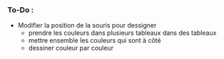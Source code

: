 ### To-Do :
- Modifier la position de la souris pour dessigner
    - prendre les couleurs dans plusieurs tableaux dans des tableaux
    - mettre ensemble les couleurs qui sont à côté
    - dessiner couleur par couleur